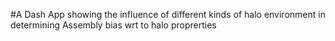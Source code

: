 #A Dash App showing the influence of different kinds of halo environment in determining Assembly bias wrt to halo proprerties
